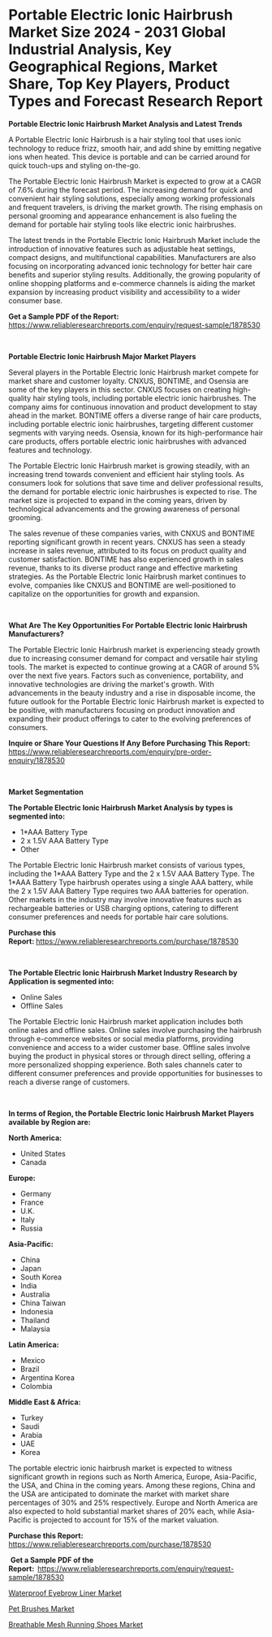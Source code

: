 <p><h1>Portable Electric Ionic Hairbrush Market Size 2024 - 2031 Global Industrial Analysis, Key Geographical Regions, Market Share, Top Key Players, Product Types and Forecast Research Report</h1></p><p><strong>Portable Electric Ionic Hairbrush Market Analysis and Latest Trends</strong></p>
<p><p>A Portable Electric Ionic Hairbrush is a hair styling tool that uses ionic technology to reduce frizz, smooth hair, and add shine by emitting negative ions when heated. This device is portable and can be carried around for quick touch-ups and styling on-the-go.</p><p>The Portable Electric Ionic Hairbrush Market is expected to grow at a CAGR of 7.6% during the forecast period. The increasing demand for quick and convenient hair styling solutions, especially among working professionals and frequent travelers, is driving the market growth. The rising emphasis on personal grooming and appearance enhancement is also fueling the demand for portable hair styling tools like electric ionic hairbrushes.</p><p>The latest trends in the Portable Electric Ionic Hairbrush Market include the introduction of innovative features such as adjustable heat settings, compact designs, and multifunctional capabilities. Manufacturers are also focusing on incorporating advanced ionic technology for better hair care benefits and superior styling results. Additionally, the growing popularity of online shopping platforms and e-commerce channels is aiding the market expansion by increasing product visibility and accessibility to a wider consumer base.</p></p>
<p><strong>Get a Sample PDF of the Report:&nbsp;</strong> <a href="https://www.reliableresearchreports.com/enquiry/request-sample/1878530">https://www.reliableresearchreports.com/enquiry/request-sample/1878530</a></p>
<p>&nbsp;</p>
<p><strong>Portable Electric Ionic Hairbrush Major Market Players</strong></p>
<p><p>Several players in the Portable Electric Ionic Hairbrush market compete for market share and customer loyalty. CNXUS, BONTIME, and Osensia are some of the key players in this sector. CNXUS focuses on creating high-quality hair styling tools, including portable electric ionic hairbrushes. The company aims for continuous innovation and product development to stay ahead in the market. BONTIME offers a diverse range of hair care products, including portable electric ionic hairbrushes, targeting different customer segments with varying needs. Osensia, known for its high-performance hair care products, offers portable electric ionic hairbrushes with advanced features and technology.</p><p>The Portable Electric Ionic Hairbrush market is growing steadily, with an increasing trend towards convenient and efficient hair styling tools. As consumers look for solutions that save time and deliver professional results, the demand for portable electric ionic hairbrushes is expected to rise. The market size is projected to expand in the coming years, driven by technological advancements and the growing awareness of personal grooming.</p><p>The sales revenue of these companies varies, with CNXUS and BONTIME reporting significant growth in recent years. CNXUS has seen a steady increase in sales revenue, attributed to its focus on product quality and customer satisfaction. BONTIME has also experienced growth in sales revenue, thanks to its diverse product range and effective marketing strategies. As the Portable Electric Ionic Hairbrush market continues to evolve, companies like CNXUS and BONTIME are well-positioned to capitalize on the opportunities for growth and expansion.</p></p>
<p>&nbsp;</p>
<p><strong>What Are The Key Opportunities For Portable Electric Ionic Hairbrush Manufacturers?</strong></p>
<p><p>The Portable Electric Ionic Hairbrush market is experiencing steady growth due to increasing consumer demand for compact and versatile hair styling tools. The market is expected to continue growing at a CAGR of around 5% over the next five years. Factors such as convenience, portability, and innovative technologies are driving the market's growth. With advancements in the beauty industry and a rise in disposable income, the future outlook for the Portable Electric Ionic Hairbrush market is expected to be positive, with manufacturers focusing on product innovation and expanding their product offerings to cater to the evolving preferences of consumers.</p></p>
<p><strong>Inquire or Share Your Questions If Any Before Purchasing This Report:</strong> <a href="https://www.reliableresearchreports.com/enquiry/pre-order-enquiry/1878530">https://www.reliableresearchreports.com/enquiry/pre-order-enquiry/1878530</a></p>
<p>&nbsp;</p>
<p><strong>Market Segmentation</strong></p>
<p><strong>The Portable Electric Ionic Hairbrush Market Analysis by types is segmented into:</strong></p>
<p><ul><li>1*AAA Battery Type</li><li>2 x 1.5V AAA Battery Type</li><li>Other</li></ul></p>
<p><p>The Portable Electric Ionic Hairbrush market consists of various types, including the 1*AAA Battery Type and the 2 x 1.5V AAA Battery Type. The 1*AAA Battery Type hairbrush operates using a single AAA battery, while the 2 x 1.5V AAA Battery Type requires two AAA batteries for operation. Other markets in the industry may involve innovative features such as rechargeable batteries or USB charging options, catering to different consumer preferences and needs for portable hair care solutions.</p></p>
<p><strong>Purchase this Report:&nbsp;</strong><a href="https://www.reliableresearchreports.com/purchase/1878530">https://www.reliableresearchreports.com/purchase/1878530</a></p>
<p>&nbsp;</p>
<p><strong>The Portable Electric Ionic Hairbrush Market Industry Research by Application is segmented into:</strong></p>
<p><ul><li>Online Sales</li><li>Offline Sales</li></ul></p>
<p><p>The Portable Electric Ionic Hairbrush market application includes both online sales and offline sales. Online sales involve purchasing the hairbrush through e-commerce websites or social media platforms, providing convenience and access to a wider customer base. Offline sales involve buying the product in physical stores or through direct selling, offering a more personalized shopping experience. Both sales channels cater to different consumer preferences and provide opportunities for businesses to reach a diverse range of customers.</p></p>
<p>&nbsp;</p>
<p><strong>In terms of Region, the Portable Electric Ionic Hairbrush Market Players available by Region are:</strong></p>
<p>
    <p> <strong> North America: </strong>
        <ul>
            <li>United States</li>
            <li>Canada</li>
        </ul>
        </p> 
    <p> <strong> Europe: </strong>
        <ul>
            <li>Germany</li>
            <li>France</li>
            <li>U.K.</li>
            <li>Italy</li>
            <li>Russia</li>
        </ul>
        </p> 
    <p> <strong> Asia-Pacific: </strong>
        <ul>
            <li>China</li>
            <li>Japan</li>
            <li>South Korea</li>
            <li>India</li>
            <li>Australia</li>
            <li>China Taiwan</li>
            <li>Indonesia</li>
            <li>Thailand</li>
            <li>Malaysia</li>
        </ul>
        </p> 
    <p> <strong> Latin America: </strong>
        <ul>
            <li>Mexico</li>
            <li>Brazil</li>
            <li>Argentina Korea</li>
            <li>Colombia</li>
        </ul>
        </p> 
    <p> <strong> Middle East & Africa: </strong>
        <ul>
            <li>Turkey</li>
            <li>Saudi</li>
            <li>Arabia</li>
            <li>UAE</li>
            <li>Korea</li>
        </ul>
    </p>
    </p>
<p><p>The portable electric ionic hairbrush market is expected to witness significant growth in regions such as North America, Europe, Asia-Pacific, the USA, and China in the coming years. Among these regions, China and the USA are anticipated to dominate the market with market share percentages of 30% and 25% respectively. Europe and North America are also expected to hold substantial market shares of 20% each, while Asia-Pacific is projected to account for 15% of the market valuation.</p></p>
<p><strong>Purchase this Report: </strong><a href="https://www.reliableresearchreports.com/purchase/1878530">https://www.reliableresearchreports.com/purchase/1878530</a></p>
<p>&nbsp;<strong>Get a Sample PDF of the Report:&nbsp;&nbsp;</strong><a href="https://www.reliableresearchreports.com/enquiry/request-sample/1878530">https://www.reliableresearchreports.com/enquiry/request-sample/1878530</a></p>
<p><strong></strong></p>
<p><p><a href="https://github.com/dimitrishawkinswaynenp91rgz/Market-Research-Report-List-1/blob/main/waterproof-eyebrow-liner-market.md">Waterproof Eyebrow Liner Market</a></p><p><a href="https://github.com/danielneavesallisons03mba/Market-Research-Report-List-1/blob/main/pet-brushes-market.md">Pet Brushes Market</a></p><p><a href="https://github.com/changoleonlaverguenzanoexiste/Market-Research-Report-List-2/blob/main/breathable-mesh-running-shoes-market.md">Breathable Mesh Running Shoes Market</a></p></p>